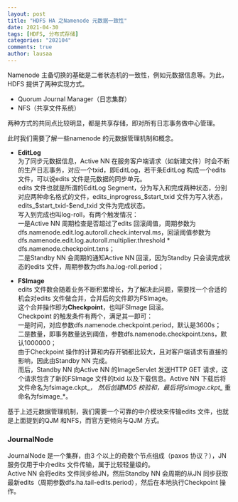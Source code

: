 ```yaml
---
layout: post
title: "HDFS HA 之Namenode 元数据一致性"
date: 2021-04-30
tags: [HDFS, 分布式存储]
categories: "202104"
comments: true
author: lausaa
---
```


Namenode 主备切换的基础是二者状态机的一致性，例如元数据信息等。为此，HDFS 提供了两种实现方式。
- Quorum Journal Manager（日志集群）
- NFS（共享文件系统）

两种方式的共同点比较明显，都是共享存储，即对所有日志事务做中心管理。

此时我们需要了解一些namenode 的元数据管理机制和概念。
- **EditLog**  
为了同步元数据信息，Active NN 在服务客户端请求（如新建文件）时会不断的生产日志事务，对应一个txid，即EditLog，若干条EditLog 构成一个edits 文件，可以说edits 文件是元数据的同步单元。  
edits 文件也就是所谓的EditLog Segment，分为写入和完成两种状态，分别对应两种命名格式的文件，edits_inprogress_$start_txid 文件为写入状态，edits_$start_txid-$end_txid 文件为完成状态。  
写入到完成也叫log-roll，有两个触发情况：  
一是Active NN 周期检查是否超过了edits 回滚阈值，周期参数为dfs.namenode.edit.log.autoroll.check.interval.ms，回滚阈值参数为dfs.namenode.edit.log.autoroll.multiplier.threshold * dfs.namenode.checkpoint.txns；  
二是Standby NN 会周期的通知Active NN 回滚，因为Standby 只会读完成状态的edits 文件，周期参数为dfs.ha.log-roll.period；

- **FSImage**  
edits 文件数会随着业务不断积累增长，为了解决此问题，需要找一个合适的机会对edits 文件做合并，合并后的文件即为FSImage。  
这个合并操作即为**Checkpoint**，也叫FSImage 回滚。  
Checkpoint 的触发条件有两个，满足其一即可：  
一是时间，对应参数dfs.namenode.checkpoint.period，默认是3600s；  
二是数量，即事务数量达到阈值，参数dfs.namenode.checkpoint.txns，默认1000000；  
由于Checkpoint 操作的计算和内存开销都比较大，且对客户端请求有直接的影响，因此由Standby NN 完成。  
而后，Standby NN 向Active NN 的ImageServlet 发送HTTP GET 请求，这个请求包含了新的FSImage 文件的txid 以及下载信息。Active NN 下载后将文件命名为fsimage.ckpt_*， 然后创建MD5 校验和，最后将fsimage.ckpt_* 重命名为fsimage_*。

基于上述元数据管理机制，我们需要一个可靠的中介模块来传输edits 文件，也就是上面提到的QJM 和NFS，而官方更倾向与QJM 方式。  

### JournalNode
JournalNode 是一个集群，由3 个以上的奇数个节点组成（paxos 协议？），JN 服务仅用于中介edits 文件传输，属于比较轻量级的。  
Active NN 会将edits 文件同步给JN，然后Standby NN 会周期的从JN 同步获取最新edits（周期参数dfs.ha.tail-edits.period），然后在本地执行Checkpoint 操作。




